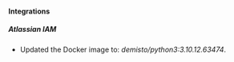 #### Integrations
##### Atlassian IAM
- Updated the Docker image to: *demisto/python3:3.10.12.63474*.
